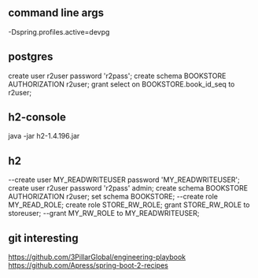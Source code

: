 ## command line args

-Dspring.profiles.active=devpg

## postgres

create user r2user password 'r2pass';
create schema BOOKSTORE AUTHORIZATION r2user;
grant select on BOOKSTORE.book_id_seq to r2user;

## h2-console

java -jar h2-1.4.196.jar

## h2

--create user MY_READWRITEUSER password 'MY_READWRITEUSER';
create user r2user password 'r2pass' admin;
create schema BOOKSTORE AUTHORIZATION r2user;
set schema BOOKSTORE;
--create role MY_READ_ROLE;
create role STORE_RW_ROLE;
grant STORE_RW_ROLE to storeuser;
--grant MY_RW_ROLE to MY_READWRITEUSER;

## git interesting

https://github.com/3PillarGlobal/engineering-playbook
https://github.com/Apress/spring-boot-2-recipes
